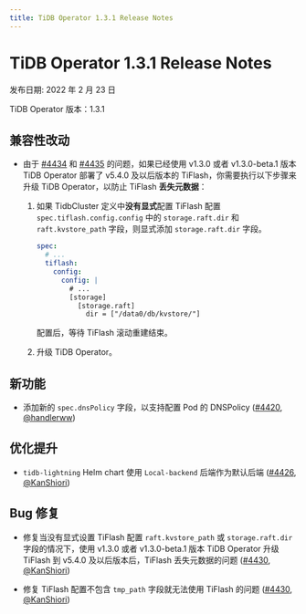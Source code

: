 ```yaml
---
title: TiDB Operator 1.3.1 Release Notes
---
```


# TiDB Operator 1.3.1 Release Notes

发布日期: 2022 年 2 月 23 日

TiDB Operator 版本：1.3.1

## 兼容性改动

- 由于 [#4434](https://github.com/pingcap/tidb-operator/pull/4434) 和 [#4435](https://github.com/pingcap/tidb-operator/pull/4435) 的问题，如果已经使用 v1.3.0 或者 v1.3.0-beta.1 版本 TiDB Operator 部署了 v5.4.0 及以后版本的 TiFlash，你需要执行以下步骤来升级 TiDB Operator，以防止 TiFlash **丢失元数据**：

    1. 如果 TidbCluster 定义中**没有显式**配置 TiFlash 配置 `spec.tiflash.config.config` 中的 `storage.raft.dir` 和 `raft.kvstore_path` 字段，则显式添加 `storage.raft.dir` 字段。
        
        ```yaml
        spec:
          # ...
          tiflash:
            config:
              config: |
                # ...
                [storage]
                  [storage.raft]
                    dir = ["/data0/db/kvstore/"]
        ```

        配置后，等待 TiFlash 滚动重建结束。
        
    2. 升级 TiDB Operator。

## 新功能

- 添加新的 `spec.dnsPolicy` 字段，以支持配置 Pod 的 DNSPolicy ([#4420](https://github.com/pingcap/tidb-operator/pull/4420), [@handlerww](https://github.com/handlerww))

## 优化提升

- `tidb-lightning` Helm chart 使用 `Local-backend` 后端作为默认后端 ([#4426](https://github.com/pingcap/tidb-operator/pull/4426), [@KanShiori](https://github.com/KanShiori))

## Bug 修复

- 修复当没有显式设置 TiFlash 配置 `raft.kvstore_path` 或 `storage.raft.dir` 字段的情况下，使用 v1.3.0 或者 v1.3.0-beta.1 版本 TiDB Operator 升级 TiFlash 到 v5.4.0 及以后版本后，TiFlash 丢失元数据的问题 ([#4430](https://github.com/pingcap/tidb-operator/pull/4430), [@KanShiori](https://github.com/KanShiori))

- 修复 TiFlash 配置不包含 `tmp_path` 字段就无法使用 TiFlash 的问题 ([#4430](https://github.com/pingcap/tidb-operator/pull/4430), [@KanShiori](https://github.com/KanShiori))
